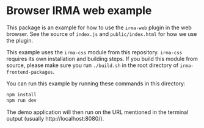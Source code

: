 # Browser IRMA web example

This package is an example for how to use the `irma-web` plugin in the
web browser. See the source of `index.js` and `public/index.html` for how we use
the plugin.

This example uses the `irma-css` module from this repository. `irma-css` requires
its own installation and building steps. If you build this module from source,
please make sure you run `./build.sh` in the root directory of `irma-frontend-packages`.

You can run this example by running these commands in this directory:

```bash
npm install
npm run dev
```

The demo application will then run on the URL mentioned in the terminal output
(usually http://localhost:8080/).
